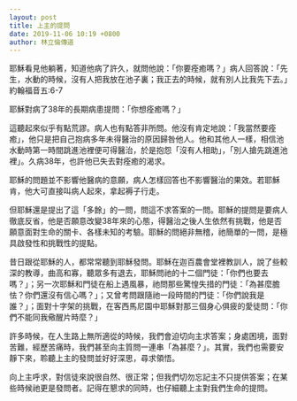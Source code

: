 ```yaml
---
layout: post
title: 上主的提問
date: 2019-11-06 10:19 +0800
author: 林立倫傳道
---
```


耶穌看見他躺著，知道他病了許久，就問他說：「你要痊癒嗎？」病人回答說：「先生，水動的時候，沒有人把我放在池子裏；我正去的時候，就有別人比我先下去。」約翰福音五:6-7

耶穌對病了38年的長期病患提問：「你想痊癒嗎？」

這聽起來似乎有點荒謬。病人也有點答非所問。他沒有肯定地說：「我當然要痊癒」，他只是把自己抱病多年未得醫治的原因歸咎他人。他和其他人一樣，相信池水動時第一時間跳進池裡便可得醫治，於是抱怨「沒有人相助」，「別人搶先跳進池裡」。久病38年，也許他已失去對痊癒的渴求。

耶穌的問題並不影響他醫病的意願，病人怎樣回答也不影響醫治的果效。若耶穌肯，他大可直接叫病人起來，拿起褥子行走。

但耶穌還是提出了這「多餘」的一問，問這不求答案的一問。耶穌的提問是要病人徹底反省，他是否願意改變38年來的心態，得醫治之後人生依然有挑戰，他是否願意面對生命的關卡、各樣未知的考驗。耶穌的問絕非無稽，祂簡單的一問，是極具啟發性和挑戰性的提點。

昔日跟從耶穌的人，都常常聽到耶穌發問。耶穌在迦百農會堂裡教訓人，說了些較深的教導，曲高和寡，聽眾多有退去，耶穌問祂的十二個門徒：「你們也要去嗎？」；另一次耶穌和門徒在船上遇風暴，祂問那些驚惶失措的門徒：「為甚麼膽怯？你們還沒有信心嗎？」；又曾考問跟隨祂一段時間的門徒：「你們說我是誰？」；面對十字架的挑戰，在客西馬尼園中耶穌對那三個身心俱疲的愛徒問：「你們不能同我儆醒片時麼？」

許多時候，在人生路上無所適從的時候，我們會迫切向主求答案；身處困境，面對苦難，經歷苦痛時，我們甚至向主質問一連串「為甚麼？」。其實，我們也需要安靜下來，聆聽上主的發問並好好深思，尋求領悟。

向上主呼求，對信徒來說很自然、很正常；但我們切勿忘記主不只提供答案；在某些時候祂更是發問者。記得在懇求的同時，也仔細聽上主對我們生命的提問。